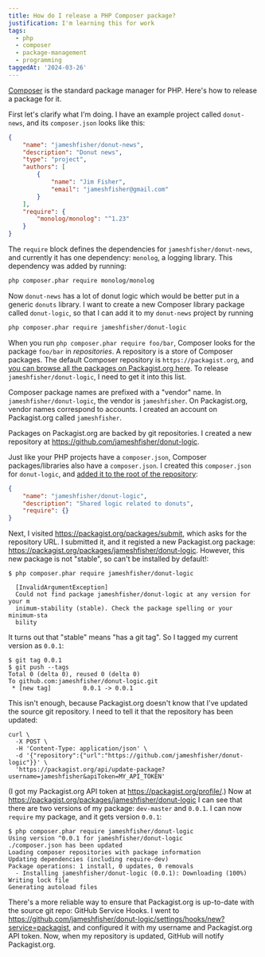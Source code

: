 ```yaml
---
title: How do I release a PHP Composer package?
justification: I'm learning this for work
tags:
  - php
  - composer
  - package-management
  - programming
taggedAt: '2024-03-26'
---
```


[Composer](https://getcomposer.org/)
is the standard package manager for PHP.
Here's how to release a package for it.

First let's clarify what I'm doing.
I have an example project called `donut-news`,
and its `composer.json` looks like this:

```json
{
    "name": "jameshfisher/donut-news",
    "description": "Donut news",
    "type": "project",
    "authors": [
        {
            "name": "Jim Fisher",
            "email": "jameshfisher@gmail.com"
        }
    ],
    "require": {
        "monolog/monolog": "^1.23"
    }
}
```

The `require` block defines the dependencies for `jameshfisher/donut-news`,
and currently it has one dependency:
`monolog`, a logging library.
This dependency was added by running:

```bash
php composer.phar require monolog/monolog
```

Now `donut-news` has a lot of donut logic
which would be better put in a generic `donuts` library.
I want to create a new Composer library package called `donut-logic`,
so that I can add it  to my `donut-news` project by running

```bash
php composer.phar require jameshfisher/donut-logic
```

When you run `php composer.phar require foo/bar`,
Composer looks for the package `foo/bar` in _repositories_.
A repository is a store of Composer packages.
The default Composer repository is `https://packagist.org`,
and [you can browse all the packages on Packagist.org here](https://packagist.org/explore/).
To release `jameshfisher/donut-logic`,
I need to get it into this list.

Composer package names are prefixed with a "vendor" name.
In `jameshfisher/donut-logic`,
the vendor is `jameshfisher`.
On Packagist.org,
vendor names correspond to accounts.
I created an account on Packagist.org called `jameshfisher`.

Packages on Packagist.org are backed by git repositories.
I created a new repository at <https://github.com/jameshfisher/donut-logic>.

Just like your PHP projects have a `composer.json`,
Composer packages/libraries also have a `composer.json`.
I created this `composer.json` for `donut-logic`,
and [added it to the root of the repository](https://github.com/jameshfisher/donut-logic/blob/master/composer.json):

```json
{
    "name": "jameshfisher/donut-logic",
    "description": "Shared logic related to donuts",
    "require": {}
}
```

Next, I visited <https://packagist.org/packages/submit>,
which asks for the repository URL.
I submitted it, and it registed a new Packagist.org package:
<https://packagist.org/packages/jameshfisher/donut-logic>.
However, this new package is not "stable",
so can't be installed by default!:

```
$ php composer.phar require jameshfisher/donut-logic

  [InvalidArgumentException]
  Could not find package jameshfisher/donut-logic at any version for your m
  inimum-stability (stable). Check the package spelling or your minimum-sta
  bility
```

It turns out that "stable" means "has a git tag".
So I tagged my current version as `0.0.1`:

```
$ git tag 0.0.1
$ git push --tags
Total 0 (delta 0), reused 0 (delta 0)
To github.com:jameshfisher/donut-logic.git
 * [new tag]         0.0.1 -> 0.0.1
```

This isn't enough, because
Packagist.org doesn't know that I've updated the source git repository.
I need to tell it that the repository has been updated:

```
curl \
  -X POST \
  -H 'Content-Type: application/json' \
  -d '{"repository":{"url":"https://github.com/jameshfisher/donut-logic"}}' \
  'https://packagist.org/api/update-package?username=jameshfisher&apiToken=MY_API_TOKEN'
```

(I got my Packagist.org API token at <https://packagist.org/profile/>.)
Now at <https://packagist.org/packages/jameshfisher/donut-logic>
I can see that there are two versions of my package: `dev-master` and `0.0.1`.
I can now `require` my package, and it gets version `0.0.1`:

```
$ php composer.phar require jameshfisher/donut-logic
Using version ^0.0.1 for jameshfisher/donut-logic
./composer.json has been updated
Loading composer repositories with package information
Updating dependencies (including require-dev)
Package operations: 1 install, 0 updates, 0 removals
  - Installing jameshfisher/donut-logic (0.0.1): Downloading (100%)
Writing lock file
Generating autoload files
```

There's a more reliable way to ensure that
Packagist.org is up-to-date with the source git repo:
GitHub Service Hooks.
I went to <https://github.com/jameshfisher/donut-logic/settings/hooks/new?service=packagist>,
and configured it with my username and Packagist.org API token.
Now, when my repository is updated,
GitHub will notify Packagist.org.
